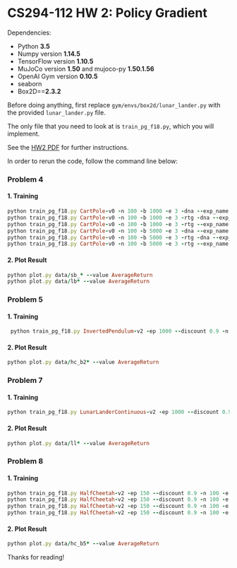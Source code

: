 # CS294-112 HW 2: Policy Gradient

Dependencies:
 * Python **3.5**
 * Numpy version **1.14.5**
 * TensorFlow version **1.10.5**
 * MuJoCo version **1.50** and mujoco-py **1.50.1.56**
 * OpenAI Gym version **0.10.5**
 * seaborn
 * Box2D==**2.3.2**

Before doing anything, first replace `gym/envs/box2d/lunar_lander.py` with the provided `lunar_lander.py` file.

The only file that you need to look at is `train_pg_f18.py`, which you will implement.

See the [HW2 PDF](http://rail.eecs.berkeley.edu/deeprlcourse/static/homeworks/hw2.pdf) for further instructions.

In order to rerun the code, follow the command line below:

### Problem 4
#### 1. Training

```ruby
python train_pg_f18.py CartPole-v0 -n 100 -b 1000 -e 3 -dna --exp_name sb_no_rtg_dnapython train_pg_f18.py CartPole-v0 -n 100 -b 1000 -e 3 -rtg -dna --exp_name sb_rtg_dnapython train_pg_f18.py CartPole-v0 -n 100 -b 1000 -e 3 -rtg --exp_name sb_rtg_napython train_pg_f18.py CartPole-v0 -n 100 -b 5000 -e 3 -dna --exp_name lb_no_rtg_dnapython train_pg_f18.py CartPole-v0 -n 100 -b 5000 -e 3 -rtg -dna --exp_name lb_rtg_dnapython train_pg_f18.py CartPole-v0 -n 100 -b 5000 -e 3 -rtg --exp_name lb_rtg_na
```
#### 2. Plot Result

```ruby
python plot.py data/sb_* --value AverageReturnpython plot.py data/lb* --value AverageReturn
```

### Problem 5
#### 1. Training

```ruby
 python train_pg_f18.py InvertedPendulum-v2 -ep 1000 --discount 0.9 -n 100 -e 3 -l 2 -s 64 -b 2000 -lr 3e-2 -rtg --exp_name hc_b2000_r3e-2
```
#### 2. Plot Result

```ruby
python plot.py data/hc_b2* --value AverageReturn
```

### Problem 7
#### 1. Training

```ruby
python train_pg_f18.py LunarLanderContinuous-v2 -ep 1000 --discount 0.99 -n 100 -e 3 -l 2 -s 64 -b 40000 -lr 0.005 -rtg --nn_baseline --exp_name ll_b40000_r0.005
```
#### 2. Plot Result

```ruby
python plot.py data/ll* --value AverageReturn
```

### Problem 8
#### 1. Training

```ruby
python train_pg_f18.py HalfCheetah-v2 -ep 150 --discount 0.9 -n 100 -e 3 -l 2 -s 32 -b 50000 -lr 0.02 --exp_name hc_b50000_r0.02python train_pg_f18.py HalfCheetah-v2 -ep 150 --discount 0.9 -n 100 -e 3 -l 2 -s 32 -b 50000 -lr 0.02 -rtg --exp_name hc_b50000_r0.02_rtgpython train_pg_f18.py HalfCheetah-v2 -ep 150 --discount 0.9 -n 100 -e 3 -l 2 -s 32 -b 50000 -lr 0.02 --nn_baseline --exp_name hc_b50000_r0.02_nn_baselinepython train_pg_f18.py HalfCheetah-v2 -ep 150 --discount 0.9 -n 100 -e 3 -l 2 -s 32 -b 50000 -lr 0.02 -rtg --nn_baseline --exp_name hc_b50000_r0.02_rtg_nn_baseline
```
#### 2. Plot Result

```ruby
python plot.py data/hc_b5* --value AverageReturn
```

Thanks for reading!